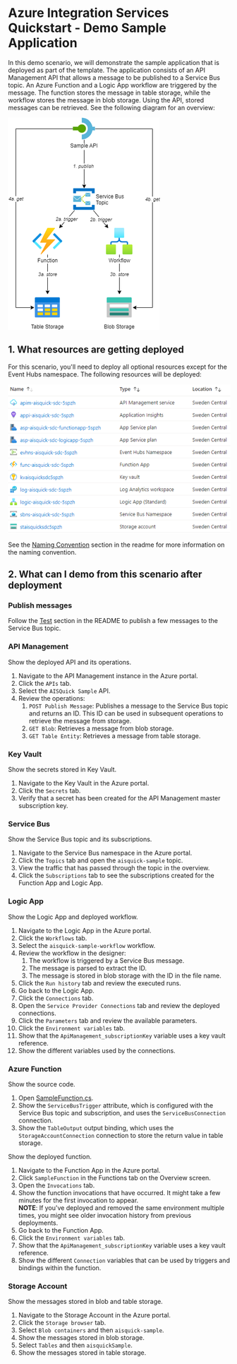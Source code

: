 # Azure Integration Services Quickstart - Demo Sample Application

In this demo scenario, we will demonstrate the sample application that is deployed as part of the template. The application consists of an API Management API that allows a message to be published to a Service Bus topic. An Azure Function and a Logic App workflow are triggered by the message. The function stores the message in table storage, while the workflow stores the message in blob storage. Using the API, stored messages can be retrieved. See the following diagram for an overview:

![Infra](../images/aisquick-diagrams-app.png)

## 1. What resources are getting deployed

For this scenario, you'll need to deploy all optional resources except for the Event Hubs namespace. The following resources will be deployed:

![Deployed Resources](../images/deployed-resources.png)

See the [Naming Convention](../readme.md#naming-convention) section in the readme for more information on the naming convention.


## 2. What can I demo from this scenario after deployment

### Publish messages

Follow the [Test](../README.md#test) section in the README to publish a few messages to the Service Bus topic.


### API Management

Show the deployed API and its operations.

1. Navigate to the API Management instance in the Azure portal.  
1. Click the `APIs` tab.  
1. Select the `AISQuick Sample` API.  
1. Review the operations:  
    1. `POST Publish Message`: Publishes a message to the Service Bus topic and returns an ID. This ID can be used in subsequent operations to retrieve the message from storage.  
    1. `GET Blob`: Retrieves a message from blob storage.  
    1. `GET Table Entity`: Retrieves a message from table storage.  


### Key Vault  

Show the secrets stored in Key Vault.  

1. Navigate to the Key Vault in the Azure portal.  
1. Click the `Secrets` tab.  
1. Verify that a secret has been created for the API Management master subscription key.  


### Service Bus  

Show the Service Bus topic and its subscriptions.  

1. Navigate to the Service Bus namespace in the Azure portal.  
1. Click the `Topics` tab and open the `aisquick-sample` topic.  
1. View the traffic that has passed through the topic in the overview.  
1. Click the `Subscriptions` tab to see the subscriptions created for the Function App and Logic App.  


### Logic App  

Show the Logic App and deployed workflow.

1. Navigate to the Logic App in the Azure portal.  
1. Click the `Workflows` tab.  
1. Select the `aisquick-sample-workflow` workflow.  
1. Review the workflow in the designer:  
    1. The workflow is triggered by a Service Bus message.  
    1. The message is parsed to extract the ID.  
    1. The message is stored in blob storage with the ID in the file name.  
1. Click the `Run history` tab and review the executed runs.  
1. Go back to the Logic App.  
1. Click the `Connections` tab.  
1. Open the `Service Provider Connections` tab and review the deployed connections.  
1. Click the `Parameters` tab and review the available parameters.  
1. Click the `Environment variables` tab.  
1. Show that the `ApiManagement_subscriptionKey` variable uses a key vault reference.  
1. Show the different variables used by the connections.  


### Azure Function  

Show the source code.  

1. Open [SampleFunction.cs](../src/functionApp/SampleFunction.cs).  
1. Show the `ServiceBusTrigger` attribute, which is configured with the Service Bus topic and subscription, and uses the `ServiceBusConnection` connection.  
1. Show the `TableOutput` output binding, which uses the `StorageAccountConnection` connection to store the return value in table storage.  

Show the deployed function.  

1. Navigate to the Function App in the Azure portal.  
1. Click `SampleFunction` in the Functions tab on the Overview screen.
1. Open the `Invocations` tab.  
1. Show the function invocations that have occurred. It might take a few minutes for the first invocation to appear.  
   **NOTE**: If you've deployed and removed the same environment multiple times, you might see older invocation history from previous deployments.  
1. Go back to the Function App.  
1. Click the `Environment variables` tab.  
1. Show that the `ApiManagement_subscriptionKey` variable uses a key vault reference.  
1. Show the different `Connection` variables that can be used by triggers and bindings within the function.


### Storage Account  

Show the messages stored in blob and table storage.  

1. Navigate to the Storage Account in the Azure portal.  
1. Click the `Storage browser` tab.  
1. Select `Blob containers` and then `aisquick-sample`.  
1. Show the messages stored in blob storage.  
1. Select `Tables` and then `aisquickSample`.  
1. Show the messages stored in table storage.  
